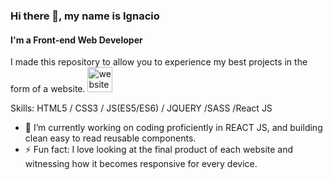 ### Hi there 👋, my name is Ignacio
#### I'm a Front-end Web Developer
I made this repository to allow you to experience my best projects in the form of a website.
[<img src='https://cdn.jsdelivr.net/npm/simple-icons@3.0.1/icons/icloud.svg' alt='website' height='40'>](https://nacho185.github.io/nacho185/)

Skills: HTML5 / CSS3 / JS(ES5/ES6) / JQUERY /SASS /React JS

- 🔭 I’m currently working on coding proficiently in REACT JS, and building clean easy to read reusable components. 
- ⚡ Fun fact: I love looking at the final product of each website and witnessing how it becomes responsive for every device. 


 

